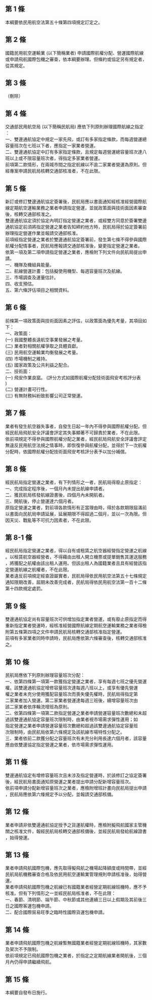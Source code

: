 第 1 條
-------
本綱要依民用航空法第五十條第四項規定訂定之。

第 2 條
-------
國籍民用航空運輸業 (以下簡稱業者) 申請國際航權分配、營運國際航線  
或申請飛航國際包機之審查，依本綱要辦理。但條約或協定另有規定者，  
從其規定。

第 3 條
-------
（刪除）

第 4 條
-------
交通部民用航空局 (以下簡稱民航局) 應依下列原則辦理國際航線之指定  
：  
一、雙邊通航協定中規定一家先飛，或訂有多家指定條款，而每週營運總  
    容量班次在七班以下者，應指定一家業者營運。  
二、雙邊通航協定中訂有多家指定條款，且規定每週營運總容量班次達八  
    班以上或不限容量班次者，得指定多家業者營運。  
前項第二款情形，在兩城市間之指定航線以不逾二家業者營運為原則。但  
經專案申請民航局核轉交通部核准者，不在此限。

第 5 條
-------
新訂或修訂雙邊通航協定簽署後，民航局應以書面通知經核准經營國際航  
線定期航空運輸業務之業者申請指定營運，並就政策面與技術面因素審查  
後，核轉交通部核准之。  
雙邊通航協定須於協定內明訂指定營運之業者，或經雙方同意於簽署雙邊  
通航協定前須將指定營運之業者告知締約他方時，民航局得於協定簽署前  
辦理指定營運作業並報請交通部核准。  
前項經指定營運之業者於雙邊通航協定簽署前，發生第七條不得參與國際  
航權分配情事者，民航局應報請交通部核准後，變更指定營運之業者。  
依第一項及第二項申請指定營運之業者，應檢附下列文件向民航局提出申  
請。  
一、機隊及機組員能量。  
二、航線營運計畫：包括擬使用機型、每週容量班次及航線。  
三、市場調查及運量估計。  
四、收支預估。  
五、第六條評估項目之相關資料。

第 6 條
-------
前條第一項政策面與技術面因素之評估，以政策面為優先考量，其項目如  
下：  
一、政策面：  
 (一) 我國整體長遠航空事業發展之考量。  
 (二) 業者對相關航權爭取之具體貢獻。  
 (三) 民用航空運輸業均衡發展之考量。  
 (四) 市場機制之維持。  
 (五) 國家政策及公共利益之配合。  
二、技術面：  
 (一) 飛安作業良窳。 (評分方式如國際航權分配技術面飛安考核評分表  
      )  
 (二) 營運計畫可行性。  
 (三) 有無財務糾紛致影響公司正常營運。

第 7 條
-------
業者有發生航空器失事者，自發生日起一年內不得參與國際航權分配。但  
經民航局飛航安全評議會評定其失事顯著不可歸責於業者，不在此限。  
依前項規定不得參與國際航權分配之業者，經民航局飛航安全評議會評定  
無違反民用航空法規之情事時，即恢復參與航權分配，並得於下一次航權  
分配時，依國際航權分配技術面飛安考核評分表予以加分補償。

第 8 條
-------
經民航局指定營運之業者，有下列情形之一者，民航局得廢止原指定：  
一、完成指定程序後，一個月內未提出航線申請者。  
二、獲民航局核發航線證書後，四個月內未開航者。  
三、開航後，停止營運達六個月者。  
原指定營運之業者，對前項各款情形有正當理由時，得於各款期限屆滿前  
以書面向民航局申請延展，延展期限不得超過二個月，並以一次為限。但  
因天災、戰亂等不可抗力因素者，不在此限。

第 8-1 條
---------
經民航局指定營運之業者，得以自有或租賃之航空器經營指定營運之航線  
。以租賃航空器經營者，不得藉由出租人開立機票或提單銷售其運送服務  
，將獲配之航權由該出租人運用。但該出租人為國籍業者且具有經營該指  
定營運航線之航權者，不在此限。  
業者違反前項規定經查證屬實者，民航局得依民用航空法第五十七條規定  
通知限期改善，屆期未改善完成者，民航局得依民用航空法第一百十二條  
第十四款規定處罰。

第 9 條
-------
雙邊通航協定尚有容量班次可供增加指定業者營運，或有廢止原指定而得  
重新指定業者營運時，經核准經營國際航線定期航空運輸業務之業者得檢  
附第五條第四項之文件申請民航局核轉交通部核准指定營運。  
前項有多家業者同時申請時，民航局應依第六條審查後，核轉交通部核准  
之。

第 10 條
--------
民航局應依下列原則辦理容量班次分配：  
一、依第四條第一項第一款獲指定營運之業者，享有每週七班之優先營運  
    權。該雙邊通航協定增修容量班次達每週八班以上，或享有優先營運  
    權之業者未充分使用獲配容量班次而喪失優先權時，民航局得指定第  
    二家業者加入營運。第二家業者營運達每週三班後，續增容量班次由  
    該二家業者依序輪流增班為原則。  
二、依第四條第一項第二款指定營運之業者申請營運容量班次數總和未超  
    過該雙邊通航協定容量班次限制時，由業者視市場需求彈性運用；如  
    指定營運之業者申請營運容量班次數總和超過該雙邊通航協定容量班  
    次限制時，由民航局依第六條規定及該航線市場特性分配之。  
三、業者依前二款獲分配之容量班次有未充分利用長達六個月者，該容量  
    應由依雙邊協定指定營運之業者，依市場需求彈性運用。

第 11 條
--------
雙邊通航協定有增修容量班次且未涉及指定營運時，於該修訂之協定簽署  
後，經民航局書面通知原營運之業者提出申請分配新增容量班次。  
依前項申請分配新增容量班次之業者，應檢附增班計畫向民航局提出申請  
，民航局應依第六條規定予以分配，並報請交通部核備。

第 12 條
--------
業者申請非依雙邊通航協定授予之貨運航權時，應檢附擬飛航國家主管機  
關之核准文件，報經民航局核轉交通部核備後，並經民航局發給航線證書  
，始得營運。

第 13 條
--------
業者申請飛航國際包機，應先取得擬飛航之機場起降額度或時間帶，並經  
民航局航機務審查合格及依民用航空運輸業管理規則申請核准後，始得營  
運。  
業者申請飛航國際包機之航線已有國籍業者經營定期航線班機時，應不予  
核准。但有下列情形之一並經民航局核准者，不在此限：  
一、春節、清明節、端午節、中秋節或其他連續三日以上假期及其前後三  
    日之國際客運包機申請。  
二、配合國際貿易旺季之臨時性國際貨運包機申請。

第 14 條
--------
業者申請飛航國際包機之航線暫無國籍業者經營定期航線班機時，其家數  
及架次不予限制。  
依前項規定已飛航國際包機之業者，於指定之定期航線業者開航後，三個  
月內仍得申請繼續飛航。

第 15 條
--------
本綱要自發布日施行。

